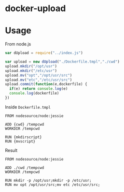 docker-upload
===

# Usage

From node.js

```js
var dUpload = require("../index.js")

var upload = new dUpload("./Dockerfile.tmpl","./cwd")
upload.mkdir("/opt/usr")
upload.mkdir("/etc/usr")
upload.mv("opt","/opt/usr/src")
upload.mv("etc","/etc/usr/src")
upload.commit(function(e,dockerfile) {
  if(e) return console.log(e)
  console.log(dockerfile)
})
```

Inside `Dockerfile.tmpl`

```text
FROM nodesource/node:jessie

ADD {cwd} /tempcwd
WORKDIR /tempcwd

RUN {mkdirscript}
RUN {mvscript}
```

Result

```
FROM nodesource/node:jessie

ADD ./cwd /tempcwd
WORKDIR /tempcwd

RUN mkdir -p /opt/usr;mkdir -p /etc/usr;
RUN mv opt /opt/usr/src;mv etc /etc/usr/src;
```
